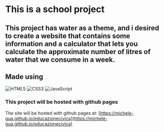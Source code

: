 # This is a school project
## This project has water as a theme, and i desired to create a website that contains some information and a calculator that lets you calculate the approximate number of litres of water that we consume in a week.

## Made using 
![HTML5](https://img.shields.io/badge/HTML5-ececec.svg?logo=html5&style=for-the-badge)
![CSS3](https://img.shields.io/badge/CSS3-2572b6.svg?logo=css3&style=for-the-badge)
![JavaScript](https://img.shields.io/badge/JavaScript-000.svg?logo=javascript&style=for-the-badge)

### This project will be hosted with github pages

The site will be hosted with github pages at: [https://michele-gua.github.io/educazionecivica](https://michele-gua.github.io/educazionecivica)